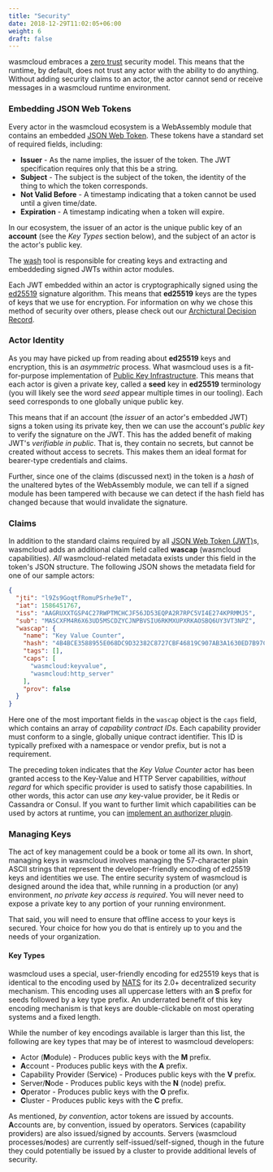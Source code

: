 ```yaml
---
title: "Security"
date: 2018-12-29T11:02:05+06:00
weight: 6
draft: false
---
```


wasmcloud embraces a [zero trust](https://en.wikipedia.org/wiki/Zero_trust_networks) security model. This means that the runtime, by default, does not trust any actor with the ability to do anything. Without adding security claims to an actor, the actor cannot send or receive messages in a wasmcloud runtime environment.

### Embedding JSON Web Tokens

Every actor in the wasmcloud ecosystem is a WebAssembly module that contains an embedded [JSON Web Token](https://jwt.io/). These tokens have a standard set of required fields, including:

* **Issuer** - As the name implies, the issuer of the token. The JWT specification requires only that this be a string.
* **Subject** - The subject is the subject of the token, the identity of the thing to which the token corresponds.
* **Not Valid Before** - A timestamp indicating that a token cannot be used until a given time/date.
* **Expiration** - A timestamp indicating when a token will expire.

In our ecosystem, the issuer of an actor is the unique public key of an **account** (see the _Key Types_ section below), and the subject of an actor is the actor's public key.

The [wash](../../wash) tool is responsible for creating keys and extracting and embeddeding signed JWTs within actor modules.

Each JWT embedded within an actor is cryptographically signed using the [ed25519](https://ed25519.cr.yp.to/) signature algorithm. This means that **ed25519** keys are the types of keys that we use for encryption. For information on why we chose this method of security over others, please check out our [Archictural Decision Record](https://wasmcloud.github.io/adr/).

### Actor Identity

As you may have picked up from reading about **ed25519** keys and encryption, this is an _asymmetric_ process. What wasmcloud uses is a fit-for-purpose implementation of [Public Key Infrastructure](https://en.wikipedia.org/wiki/Public_key_infrastructure). This means that each actor is given a private key, called a **seed** key in **ed25519** terminology (you will likely see the word _seed_ appear multiple times in our tooling). Each seed corresponds to one globally unique public key.

This means that if an account (the _issuer_ of an actor's embedded JWT) signs a token using its private key, then we can use the account's _public key_ to verify the signature on the JWT. This has the added benefit of making JWT's _verifiable in public_. That is, they contain no secrets, but cannot be created without access to secrets. This makes them an ideal format for bearer-type credentials and claims.

Further, since one of the claims (discussed next) in the token is a _hash_ of the unaltered bytes of the WebAssembly module, we can tell if a signed module has been tampered with because we can detect if the hash field has changed because that would invalidate the signature.

### Claims

In addition to the standard claims required by all [JSON Web Token (JWT)](https://jwt.io/)s, wasmcloud adds an additional claim field called **wascap** (wasmcloud capabilities). _All_ wasmcloud-related metadata exists under this field in the token's JSON structure. The following JSON shows the metadata field for one of our sample actors:

```json
{
  "jti": "l9Zs9GoqtfRomuPSrhe9eT",
  "iat": 1586451767,
  "iss": "AAGRUXXTGSP4C27RWPTMCHCJF56JD53EQPA2R7RPC5VI4E274KPRMMJ5",
  "sub": "MASCXFM4R6X63UD5MSCDZYCJNPBVSIU6RKMXUPXRKAOSBQ6UY3VT3NPZ",
  "wascap": {
    "name": "Key Value Counter",
    "hash": "4B4BCE3588955E068DC9D32382C8727CBF46819C907AB3A1630ED7B97C530D13",
    "tags": [],
    "caps": [
      "wasmcloud:keyvalue",
      "wasmcloud:http_server"
    ],
    "prov": false
  }
}
```

Here one of the most important fields in the `wascap` object is the `caps` field, which contains an array of _capability contract IDs_. Each capability provider must conform to a single, globally unique contract identifier. This ID is typically prefixed with a namespace or vendor prefix, but is not a requirement.

The preceding token indicates that the _Key Value Counter_ actor has been granted access to the Key-Value and HTTP Server capabilities, _without regard_ for which specific provider is used to satisfy those capabilities. In other words, this actor can use _any_ key-value provider, be it Redis or Cassandra or Consul. If you want to further limit which capabilities can be used by actors at runtime, you can [implement an authorizer plugin](/platform-builder/authorizer).

### Managing Keys

The act of key management could be a book or tome all its own. In short, managing keys in wasmcloud involves managing the 57-character plain ASCII strings that represent the developer-friendly encoding of ed25519 keys and identities we use. The entire security system of wasmcloud is designed around the idea that, while running in a production (or any) environment, _no private key access is required_. You will never need to expose a private key to any portion of your running environment.

That said, you will need to ensure that offline access to your keys is secured. Your choice for how you do that is entirely up to you and the needs of your organization.

#### Key Types

wasmcloud uses a special, user-friendly encoding for ed25519 keys that is identical to the encoding used by [NATS](https://nats.io) for its 2.0+ decentralized security mechanism. This encoding uses all uppercase letters with an **S** prefix for seeds followed by a key type prefix. An underrated benefit of this key encoding mechanism is that keys are double-clickable on most operating systems and a fixed length.

While the number of key encodings available is larger than this list, the following are key types that may be of interest to wasmcloud developers:

* Actor (**M**odule) - Produces public keys with the **M** prefix.
* **A**ccount - Produces public keys with the **A** prefix.
* Capability Pro**v**ider (Ser**v**ice) - Produces public keys with the **V** prefix.
* Server/**N**ode - Produces public keys with the **N** (node) prefix.
* **O**perator - Produces public keys with the **O** prefix.
* **C**luster - Produces public keys with the **C** prefix.

As mentioned, _by convention_, actor tokens are issued by accounts. **A**ccounts are, by convention, issued by operators. Ser**v**ices (capability pro**v**iders) are also issued/signed by accounts. Servers (wasmcloud processes/**n**odes) are currently self-issued/self-signed, though in the future they could potentially be issued by a cluster to provide additional levels of security.
